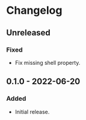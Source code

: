 # Changelog

## Unreleased

### Fixed

- Fix missing shell property.

## 0.1.0 - 2022-06-20

### Added

- Initial release.
